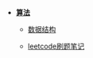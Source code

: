 * [**算法**](algorithm/)

  * [数据结构](algorithm/datastructure/)

  * [leetcode刷题笔记](algorithm/leetcode/)

